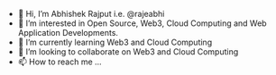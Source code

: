 - 👋 Hi, I’m Abhishek Rajput i.e. @rajeabhi
- 👀 I’m interested in Open Source, Web3, Cloud Computing and Web Application Developments.
- 🌱 I’m currently learning Web3 and Cloud Computing
- 💞️ I’m looking to collaborate on Web3 and Cloud Computing
- 📫 How to reach me ...

<!---
rajeabhi/rajeabhi is a ✨ special ✨ repository because its `README.md` (this file) appears on your GitHub profile.
You can click the Preview link to take a look at your changes.
--->
